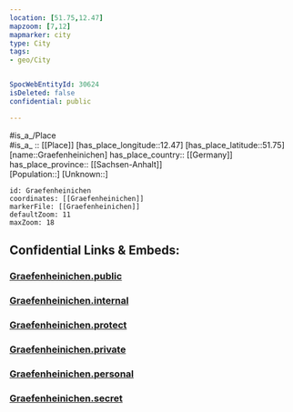 ```yaml
---
location: [51.75,12.47] 
mapzoom: [7,12] 
mapmarker: city 
type: City
tags:
- geo/City


SpocWebEntityId: 30624
isDeleted: false
confidential: public

---
```

#is_a_/Place  
#is_a_ :: [[Place]] 
[has_place_longitude::12.47] 
[has_place_latitude::51.75] 
[name::Graefenheinichen] 
has_place_country:: [[Germany]]  
has_place_province:: [[Sachsen-Anhalt]]  
[Population::] 
[Unknown::] 


```leaflet
id: Graefenheinichen
coordinates: [[Graefenheinichen]] 
markerFile: [[Graefenheinichen]] 
defaultZoom: 11 
maxZoom: 18
```


## Confidential Links & Embeds: 

### [Graefenheinichen.public](/_public/\Earth\Continent\Europe\Europe~Central\Germany\Germany~East\Sachsen-Anhalt\counties~SA\Wittenberg\cities~Wittenberg\Gräfenhainichen\CityGraefenheinichen.public.md) 

### [Graefenheinichen.internal](/_internal/\Earth\Continent\Europe\Europe~Central\Germany\Germany~East\Sachsen-Anhalt\counties~SA\Wittenberg\cities~Wittenberg\Gräfenhainichen\CityGraefenheinichen.internal.md) 

### [Graefenheinichen.protect](/_protect/\Earth\Continent\Europe\Europe~Central\Germany\Germany~East\Sachsen-Anhalt\counties~SA\Wittenberg\cities~Wittenberg\Gräfenhainichen\CityGraefenheinichen.protect.md) 

### [Graefenheinichen.private](/_private/\Earth\Continent\Europe\Europe~Central\Germany\Germany~East\Sachsen-Anhalt\counties~SA\Wittenberg\cities~Wittenberg\Gräfenhainichen\CityGraefenheinichen.private.md) 

### [Graefenheinichen.personal](/_personal/\Earth\Continent\Europe\Europe~Central\Germany\Germany~East\Sachsen-Anhalt\counties~SA\Wittenberg\cities~Wittenberg\Gräfenhainichen\CityGraefenheinichen.personal.md) 

### [Graefenheinichen.secret](/_secret/\Earth\Continent\Europe\Europe~Central\Germany\Germany~East\Sachsen-Anhalt\counties~SA\Wittenberg\cities~Wittenberg\Gräfenhainichen\CityGraefenheinichen.secret.md)

